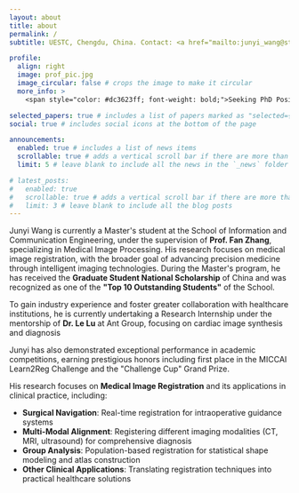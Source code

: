 ```yaml
---
layout: about
title: about
permalink: /
subtitle: UESTC, Chengdu, China. Contact: <a href="mailto:junyi_wang@std.uestc.edu.cn">junyi_wang@std.uestc.edu.cn</a>

profile:
  align: right
  image: prof_pic.jpg
  image_circular: false # crops the image to make it circular
  more_info: >
    <span style="color: #dc3623ff; font-weight: bold;">Seeking PhD Position</span>

selected_papers: true # includes a list of papers marked as "selected={true}"
social: true # includes social icons at the bottom of the page

announcements:
  enabled: true # includes a list of news items
  scrollable: true # adds a vertical scroll bar if there are more than 3 news items
  limit: 5 # leave blank to include all the news in the `_news` folder

# latest_posts:
#   enabled: true
#   scrollable: true # adds a vertical scroll bar if there are more than 3 new posts items
#   limit: 3 # leave blank to include all the blog posts
---
```


Junyi Wang is currently a Master's student at the School of Information and Communication Engineering, under the supervision of **Prof. Fan Zhang**, specializing in Medical Image Processing. His research focuses on medical image registration, with the broader goal of advancing precision medicine through intelligent imaging technologies. During the Master's program, he has received the **Graduate Student National Scholarship** of China and was recognized as one of the **"Top 10 Outstanding Students"** of the School.

To gain industry experience and foster greater collaboration with healthcare institutions, he is currently undertaking a Research Internship under the mentorship of **Dr. Le Lu** at Ant Group, focusing on cardiac image synthesis and diagnosis

Junyi has also demonstrated exceptional performance in academic competitions, earning prestigious honors including first place in the MICCAI Learn2Reg Challenge and the "Challenge Cup" Grand Prize.

His research focuses on **Medical Image Registration** and its applications in clinical practice, including:

- **Surgical Navigation**: Real-time registration for intraoperative guidance systems
- **Multi-Modal Alignment**: Registering different imaging modalities (CT, MRI, ultrasound) for comprehensive diagnosis
- **Group Analysis**: Population-based registration for statistical shape modeling and atlas construction  
- **Other Clinical Applications**: Translating registration techniques into practical healthcare solutions
